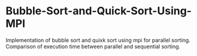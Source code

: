 # Bubble-Sort-and-Quick-Sort-Using-MPI

Implementation of bubble sort and quixk sort using mpi for parallel sorting.
Comparison of execution time between parallel and sequential sorting.

